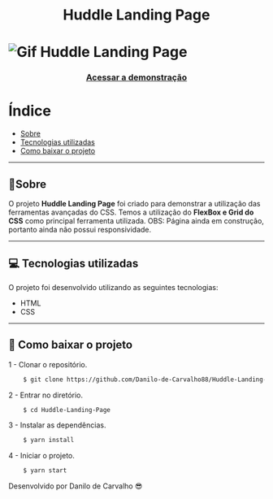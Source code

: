<h1 align="center">
    <p>Huddle Landing Page</p>
</h1>

<h1>
<img src="#" alt="Gif Huddle Landing Page">
</h1>

<h3 align="center">
    <a href="https://danilo-de-carvalho88.github.io/Huddle-Landing-Page/">Acessar a demonstração</a>
</h3>

# Índice

- [Sobre](#-sobre)
- [Tecnologias utilizadas](#-tecnologias-utilizadas)
- [Como baixar o projeto](#-como-baixar-o-projeto)
---
## 📝Sobre

O projeto **Huddle Landing Page** foi criado para demonstrar a utilização das ferramentas avançadas do CSS. Temos a utilização do **FlexBox e Grid do CSS** como principal ferramenta utilizada. OBS: Página ainda em construção, portanto ainda não possui responsividade.

---
## 💻 Tecnologias utilizadas

O projeto foi desenvolvido utilizando as seguintes tecnologias:

- HTML
- CSS

---

## 💽 Como baixar o projeto

1 - Clonar o repositório.

```bash
    $ git clone https://github.com/Danilo-de-Carvalho88/Huddle-Landing-Page.git
```

2 - Entrar no diretório.

```bash
    $ cd Huddle-Landing-Page
```

3 - Instalar as dependências.

```bash
    $ yarn install
```

4 - Iniciar o projeto.

```bash
    $ yarn start
```

Desenvolvido por Danilo de Carvalho 😎